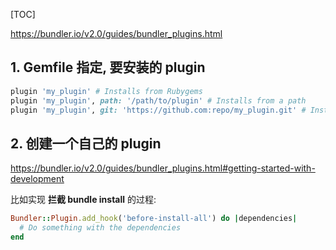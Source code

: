 [TOC]



https://bundler.io/v2.0/guides/bundler_plugins.html



## 1. Gemfile 指定, 要安装的 plugin

```ruby
plugin 'my_plugin' # Installs from Rubygems
plugin 'my_plugin', path: '/path/to/plugin' # Installs from a path
plugin 'my_plugin', git: 'https://github.com:repo/my_plugin.git' # Installs from Git
```



## 2. 创建一个自己的 plugin

https://bundler.io/v2.0/guides/bundler_plugins.html#getting-started-with-development

比如实现 **拦截 bundle install** 的过程:

```ruby
Bundler::Plugin.add_hook('before-install-all') do |dependencies|
  # Do something with the dependencies
end
```
